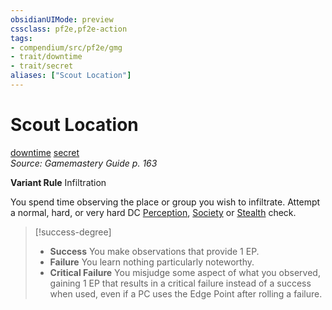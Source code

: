 ```yaml
---
obsidianUIMode: preview
cssclass: pf2e,pf2e-action
tags:
- compendium/src/pf2e/gmg
- trait/downtime
- trait/secret
aliases: ["Scout Location"]
---
```

# Scout Location
[downtime](rules/traits/downtime.md)  [secret](rules/traits/secret.md)  
*Source: Gamemastery Guide p. 163*  

**Variant Rule** Infiltration

You spend time observing the place or group you wish to infiltrate. Attempt a normal, hard, or very hard DC [Perception](compendium/skills.md#Perception), [Society](compendium/skills.md#Society) or [Stealth](compendium/skills.md#Stealth) check.

> [!success-degree] 
> - **Success** You make observations that provide 1 EP.
> - **Failure** You learn nothing particularly noteworthy.
> - **Critical Failure** You misjudge some aspect of what you observed, gaining 1 EP that results in a critical failure instead of a success when used, even if a PC uses the Edge Point after rolling a failure.